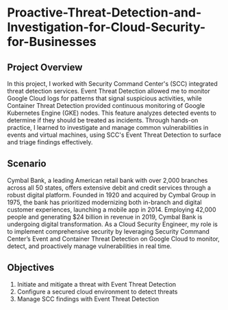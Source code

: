 # Proactive-Threat-Detection-and-Investigation-for-Cloud-Security-for-Businesses

## Project Overview
In this project, I worked with Security Command Center's (SCC) integrated threat detection services. Event Threat Detection allowed me to monitor Google Cloud logs 
for patterns that signal suspicious activities, while Container Threat Detection provided continuous monitoring of Google Kubernetes Engine (GKE) nodes. 
This feature analyzes detected events to determine if they should be treated as incidents. Through hands-on practice, I learned to investigate and manage common
vulnerabilities in events and virtual machines, using SCC's Event Threat Detection to surface and triage findings effectively.

## Scenario
Cymbal Bank, a leading American retail bank with over 2,000 branches across all 50 states, offers extensive debit and credit services through a robust digital platform. Founded in 1920 and acquired by Cymbal Group in 1975, the bank has prioritized modernizing both in-branch and digital customer experiences, launching a mobile app in 2014. Employing 42,000 people and generating $24 billion in revenue in 2019, Cymbal Bank is undergoing digital transformation. As a Cloud Security Engineer, my role is to implement comprehensive security by leveraging Security Command Center’s Event and Container Threat Detection on Google Cloud to monitor, detect, and proactively manage vulnerabilities in real time.

## Objectives
1. Initiate and mitigate a threat with Event Threat Detection
2. Configure a secured cloud environment to detect threats
3. Manage SCC findings with Event Threat Detection
